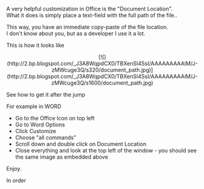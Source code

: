 A very helpful customization in Office is the "Document Location".  
What it does is simply place a text-field with the full path of the file..  

This way, you have an immediate copy-paste of the file location.  
I don't know about you, but as a developer I use it a lot.  

This is how it looks like  

<div class="separator" style="clear: both; text-align: center;">[![](http://2.bp.blogspot.com/_J3A8WqpdCX0/TBXenSl4SsI/AAAAAAAAAiM/J-zMWcuge3Q/s320/document_path.jpg)](http://2.bp.blogspot.com/_J3A8WqpdCX0/TBXenSl4SsI/AAAAAAAAAiM/J-zMWcuge3Q/s1600/document_path.jpg)</div>

See how to get it after the jump  
<a name="more"></a>  

For example in WORD  
*   Go to the Office Icon on top left  
*   Go to Word Options  
*   Click Customize  
*   Choose "all commands"  
*   Scroll down and double click on Document Location  
*   Close everything and look at the top left of the window - you should see the same image as embedded above  

Enjoy.  

In order